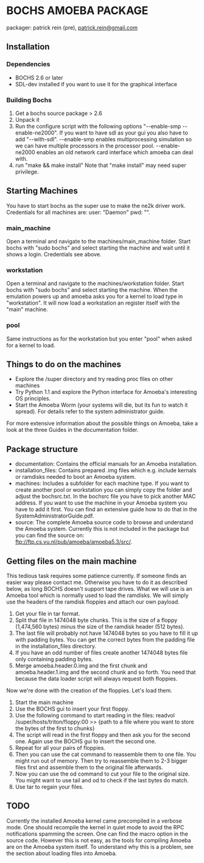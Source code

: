 BOCHS AMOEBA PACKAGE
====================

packager: patrick rein (pre), patrick.rein@gmail.com

Installation
------------
### Dependencies
* BOCHS 2.6 or later
* SDL-dev installed if you want to use it for the graphical interface

### Building Bochs
1. Get a bochs source package > 2.6
2. Unpack it
3. Run the configure script with the following options "--enable-smp --enable-ne2000". If you want to have sdl as your gui you also have to add "--with-sdl". --enable-smp enables multiprocessing simulation so we can have multiple processors in the processor pool. --enable-ne2000 enables an old network card interface which amoeba can deal with.
4. run "make && make install" Note that "make install" may need super privilege.

Starting Machines
-----------------
You have to start bochs as the super use to make the ne2k driver work.
Credentials for all machines are: user: "Daemon" pwd: "".

### main_machine
Open a terminal and navigate to the machines/main_machine folder. Start bochs with "sudo bochs" and select starting the machine and wait until it shows a login. Credentials see above.

### workstation
Open a terminal and navigate to the machines/workstation folder. Start bochs with "sudo bochs" and select starting the machine. When the emulation powers up and amoeba asks you for a kernel to load type in "workstation". It will now load a workstation an register itself with the "main" machine.

### pool
Same instructions as for the workstation but you enter "pool" when asked for a kernel to load.

Things to do on the machines
----------------------------
* Explore the /super directory and try reading proc files on other machines
* Try Python 1.1 and explore the Python interface for Amoeba's interesting OS principles.
* Start the Amoeba Worm (your systems will die, but its fun to watch it spread). For details refer to the system administrator guide.

For more extensive information about the possible things on Amoeba, take a look at the three Guides in the documentation folder.

Package structure
-----------------
* documentation: Contains the official manuals for an Amoeba installation.
* installation_files: Contains prepared .img files which e.g. include kernals or ramdisks needed to boot an Amoeba system.
* machines: Includes a subfolder for each machine type. If you want to create another pool or workstation you can simply copy the folder and adjust the bochsrc.txt. In the bochsrc file you have to pick another MAC address. If you want to use the machine in your Amoeba system you have to add it first. You can find an extensive guide how to do that in the SystemAdministratorGuide.pdf.
* source: The complete Amoeba source code to browse and understand the Amoeba system. Currently this is not included in the package but you can find the source on: ftp://ftp.cs.vu.nl/pub/amoeba/amoeba5.3/src/.

Getting files on the main machine
---------------------------------
This tedious task requires some patience currently. If someone finds an easier way please contact me. Otherwise you have to do it as described below, as long BOCHS doesn't support tape drives.
What we will use is an Amoeba tool which is normally used to load the ramdisks. We will simply use the headers of the ramdisk floppies and attach our own payload.

1. Get your file in tar format.
2. Split that file in 1474048 byte chunks. This is the size of a floppy (1,474,560 bytes) minus the size of the ramdisk header (512 bytes).
3. The last file will probably not have 1474048 bytes so you have to fill it up with padding bytes. You can get the correct bytes from the padding file in the installation_files directory.
4. If you have an odd number of files create another 1474048 bytes file only containing padding bytes.
5. Merge amoeba.header.0.img and the first chunk and amoeba.header.1.img and the second chunk and so forth. You need that because the data loader script will always request both floppies.

Now we're done with the creation of the floppies. Let's load them.

1. Start the main machine
2. Use the BOCHS gui to insert your first floppy.
3. Use the following command to start reading in the files: readvol /super/hosts/triton/floppy:00 >> {path to a file where you want to store the bytes of the first to chunks}
4. The script will read in the first floppy and then ask you for the second one. Again use the BOCHS gui to insert the second one.
5. Repeat for all your pairs of floppies.
6. Then you can use the cat command to reassemble them to one file. You might run out of memory. Then try to reassemble them to 2-3 bigger files first and assemble them to the original file afterwards.
7. Now you can use the od command to cut your file to the original size. You might want to use tail and od to check if the last bytes do match.
8. Use tar to regain your files.

TODO
----
Currently the installed Amoeba kernel came precompiled in a verbose mode. One should recompile the kernel in quiet mode to avoid the RPC notifications spamming the screen. One can find the macro option in the source code. However this is not easy, as the tools for compiling Amoeba are on the Amoeba system itself. To understand why this is a problem, see the section about loading files into Amoeba.
